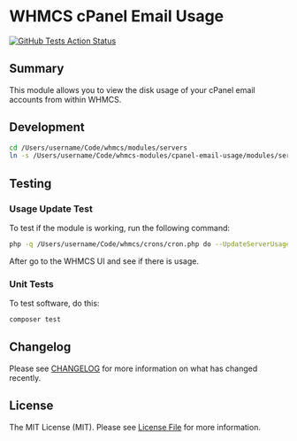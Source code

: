 # WHMCS cPanel Email Usage #

[![GitHub Tests Action Status](https://img.shields.io/github/actions/workflow/status/eugenevdm/cpanel-email-usage/run-tests.yml?branch=main&label=tests&style=flat-square)](https://github.com/eugenevdm/cpanel-email-usage/actions?query=workflow%3Arun-tests+branch%3Amain)

## Summary ##

This module allows you to view the disk usage of your cPanel email accounts from within WHMCS.

## Development

```bash
cd /Users/username/Code/whmcs/modules/servers
ln -s /Users/username/Code/whmcs-modules/cpanel-email-usage/modules/servers/cpanelemailusage 
```

## Testing

### Usage Update Test

To test if the module is working, run the following command:

```bash
php -q /Users/username/Code/whmcs/crons/cron.php do --UpdateServerUsage
```

After go to the WHMCS UI and see if there is usage.

### Unit Tests

To test software, do this:

```bash
composer test
```

## Changelog

Please see [CHANGELOG](CHANGELOG.md) for more information on what has changed recently.

## License

The MIT License (MIT). Please see [License File](LICENSE.md) for more information.